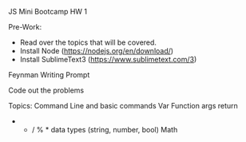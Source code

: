 JS Mini Bootcamp HW 1

Pre-Work:
- Read over the topics that will be covered.
- Install Node (https://nodejs.org/en/download/)
- Install SublimeText3 (https://www.sublimetext.com/3)

Feynman Writing Prompt

Code out the problems

Topics:
Command Line and basic commands
Var
Function
  args
  return
+ - / % *
data types (string, number, bool)
Math
